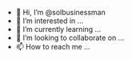 - 👋 Hi, I’m @solbusinessman
- 👀 I’m interested in ...
- 🌱 I’m currently learning ...
- 💞️ I’m looking to collaborate on ...
- 📫 How to reach me ...

<!---
solbusinessman/solbusinessman is a ✨ special ✨ repository because its `README.md` (this file) appears on your GitHub profile.
You can click the Preview link to take a look at your changes.
--->
